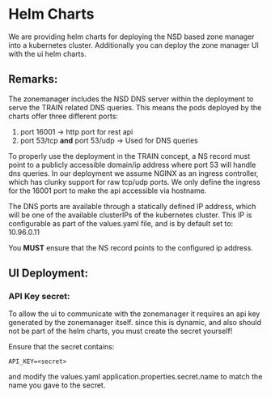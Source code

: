 # Helm Charts

We are providing helm charts for deploying the NSD based zone manager into a kubernetes cluster. Additionally you can deploy the zone manager UI with the ui helm charts.

## Remarks:
The zonemanager includes the NSD DNS server within the deployment to serve the TRAIN related DNS queries. This means the pods deployed by the charts offer three different ports:

1. port 16001 -> http port for rest api
2. port 53/tcp **and** port 53/udp -> Used for DNS queries

To properly use the deployment in the TRAIN concept, a NS record must point to a publicly accessible domain/ip address where port 53 will handle dns queries. In our deployment we assume NGINX as an ingress controller, which has clunky support for raw tcp/udp ports. We only define the ingress for the 16001 port to make the api accessible via hostname. 

The DNS ports are available through a statically defined IP address, which will be one of the available clusterIPs of the kubernetes cluster. This IP is configurable as part of the values.yaml file, and is by default set to: 10.96.0.11

You **MUST** ensure that the NS record points to the configured ip address.

## UI Deployment:

### API Key secret:
To allow the ui to communicate with the zonemanager it requires an api key generated by the zonemanager itself. since this is dynamic, and also should not be part of the helm charts, you must create the secret yourself!

Ensure that the secret contains:

`API_KEY=<secret>`

and modify the values.yaml application.properties.secret.name to match the name you gave to the secret.
